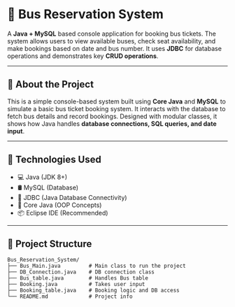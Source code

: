 # 🚌 Bus Reservation System

A **Java + MySQL** based console application for booking bus tickets. The system allows users to view available buses, check seat availability, and make bookings based on date and bus number. It uses **JDBC** for database operations and demonstrates key **CRUD operations**.

---

## 📖 About the Project

This is a simple console-based system built using **Core Java** and **MySQL** to simulate a basic bus ticket booking system. It interacts with the database to fetch bus details and record bookings. Designed with modular classes, it shows how Java handles **database connections, SQL queries, and date input**.

---

## 🔧 Technologies Used

- 💻 Java (JDK 8+)
- 🛢️ MySQL (Database)
- 🔗 JDBC (Java Database Connectivity)
- 🧠 Core Java (OOP Concepts)
- 📦 Eclipse IDE (Recommended)

---

## 📂 Project Structure

```
Bus_Reservation_System/
├── Bus_Main.java         # Main class to run the project
├── DB_Connection.java    # DB connection class
├── Bus_table.java        # Handles Bus table
├── Booking.java          # Takes user input
├── Booking_table.java    # Booking logic and DB access
└── README.md             # Project info
```

